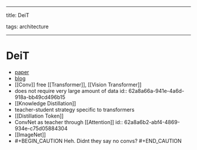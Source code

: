 
---

title: DeiT

tags: architecture 

---

# DeiT
- [paper](https://arxiv.org/abs/2012.12877)
- [blog](https://ai.facebook.com/blog/data-efficient-image-transformers-a-promising-new-technique-for-image-classification/)
- [[Conv]] free [[Transformer]], [[Vision Transformer]]
- does not require very large amount of data
  id:: 62a8a66a-941e-4a6d-918a-bb49cd496b15
- [[Knowledge Distillation]]
- teacher-student strategy specific to transformers
- [[Distillation Token]]
- ConvNet as teacher through [[Attention]]
  id:: 62a8a6b2-abf4-4869-934e-c75d05884304
- [[ImageNet]]
- #+BEGIN_CAUTION
  Heh. Didnt they say no convs?
  #+END_CAUTION










































